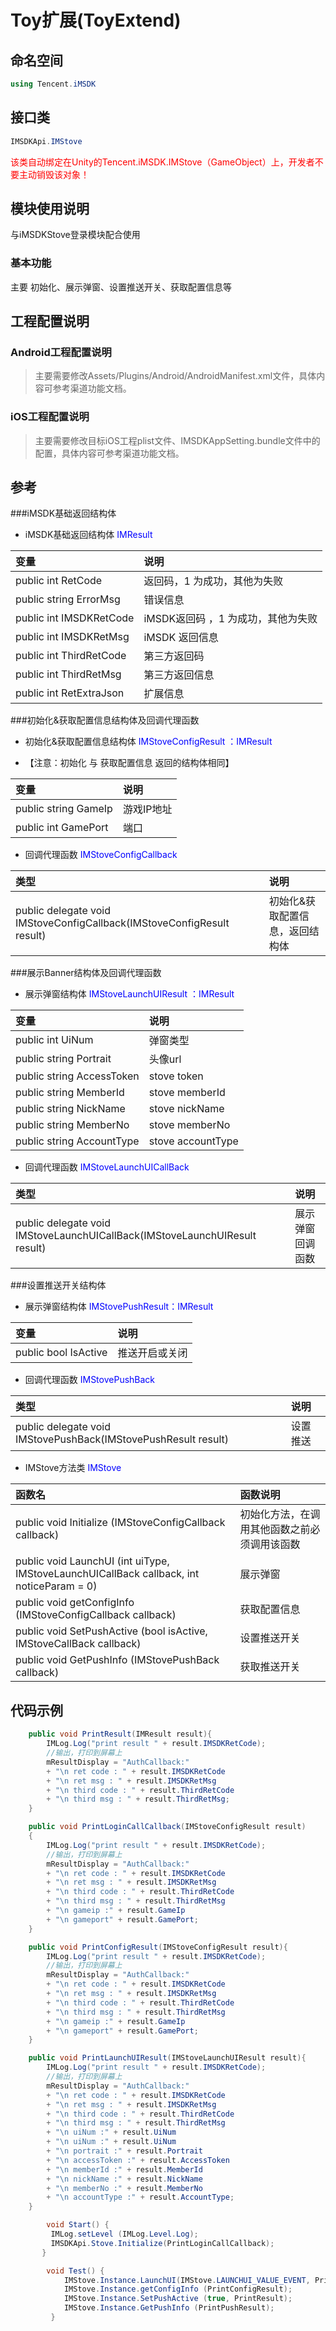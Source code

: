 # Toy扩展(ToyExtend)

## 命名空间

```cs
using Tencent.iMSDK
```

## 接口类

```cs
IMSDKApi.IMStove
```

<font color=red>该类自动绑定在Unity的Tencent.iMSDK.IMStove（GameObject）上，开发者不要主动销毁该对象！</font>

## 模块使用说明
与iMSDKStove登录模块配合使用

### 基本功能

主要 初始化、展示弹窗、设置推送开关、获取配置信息等

## 工程配置说明

### Android工程配置说明

> 主要需要修改Assets/Plugins/Android/AndroidManifest.xml文件，具体内容可参考渠道功能文档。

### iOS工程配置说明

> 主要需要修改目标iOS工程plist文件、IMSDKAppSetting.bundle文件中的配置，具体内容可参考渠道功能文档。

## 参考
###iMSDK基础返回结构体
* iMSDK基础返回结构体  <font color=blue>IMResult</font>

| 变量 | 说明 |
| :-- | :-- |
| public int RetCode | 返回码，1 为成功，其他为失败 |
| public string ErrorMsg| 错误信息 |
| public int IMSDKRetCode| iMSDK返回码 ，1 为成功，其他为失败  |
| public int IMSDKRetMsg|  iMSDK 返回信息 |
| public int ThirdRetCode| 第三方返回码 |
| public int ThirdRetMsg| 第三方返回信息|
| public int RetExtraJson| 扩展信息 |

###初始化&获取配置信息结构体及回调代理函数
*  初始化&获取配置信息结构体  <font color=blue>IMStoveConfigResult ：IMResult </font>    

*  【注意：初始化 与  获取配置信息 返回的结构体相同】     
   
| 变量 | 说明 | 
| :-- | :-- |
| public string GameIp| 游戏IP地址 |
| public int GamePort| 端口 |

* 回调代理函数 <font color=blue> IMStoveConfigCallback </font>

| 类型 | 说明 |
| :-- | :-- |
| public delegate void IMStoveConfigCallback(IMStoveConfigResult result) | 初始化&获取配置信息，返回结构体 |

###展示Banner结构体及回调代理函数
* 展示弹窗结构体 <font color=blue>IMStoveLaunchUIResult ：IMResult </font>

| 变量 | 说明 |
| :-- | :-- |
| public int UiNum| 弹窗类型 |
| public string Portrait| 头像url |
| public string AccessToken| stove token |
| public string MemberId| stove memberId |
| public string NickName| stove nickName |
| public string MemberNo| stove memberNo |
| public string AccountType| stove accountType |

* 回调代理函数 <font color=blue>IMStoveLaunchUICallBack</font>

| 类型 | 说明 |
| :-- | :-- |
| public delegate void IMStoveLaunchUICallBack(IMStoveLaunchUIResult result) | 展示弹窗回调函数|

###设置推送开关结构体    

* 展示弹窗结构体 <font color=blue>IMStovePushResult：IMResult </font>

| 变量 | 说明 |
| :-- | :-- |
| public bool IsActive| 推送开启或关闭 |

* 回调代理函数 <font color=blue>IMStovePushBack</font>

| 类型 | 说明 |
| :-- | :-- |
| public delegate void IMStovePushBack(IMStovePushResult result) |  设置推送  |


* IMStove方法类 <font color=blue> IMStove </font>

| 函数名 | 函数说明 |
| :-- | :-- |
| public void Initialize (IMStoveConfigCallback callback) | 初始化方法，在调用其他函数之前必须调用该函数 |
| public void LaunchUI (int uiType, IMStoveLaunchUICallBack callback, int noticeParam = 0) | 展示弹窗|
| public void getConfigInfo (IMStoveConfigCallback callback) | 获取配置信息 |
| public void SetPushActive (bool isActive, IMStoveCallBack callback) | 设置推送开关 |
| public void GetPushInfo (IMStovePushBack callback) | 获取推送开关 |

## 代码示例

```cs
    public void PrintResult(IMResult result){
        IMLog.Log("print result " + result.IMSDKRetCode);
        //输出，打印到屏幕上
        mResultDisplay = "AuthCallback:"
        + "\n ret code : " + result.IMSDKRetCode
        + "\n ret msg : " + result.IMSDKRetMsg
        + "\n third code : " + result.ThirdRetCode
        + "\n third msg : " + result.ThirdRetMsg;
	}

    public void PrintLoginCallCallback(IMStoveConfigResult result)
    {
        IMLog.Log("print result " + result.IMSDKRetCode);
        //输出，打印到屏幕上
        mResultDisplay = "AuthCallback:"
        + "\n ret code : " + result.IMSDKRetCode
        + "\n ret msg : " + result.IMSDKRetMsg
        + "\n third code : " + result.ThirdRetCode
        + "\n third msg : " + result.ThirdRetMsg
        + "\n gameip :" + result.GameIp
        + "\n gameport" + result.GamePort;
    }

	public void PrintConfigResult(IMStoveConfigResult result){
        IMLog.Log("print result " + result.IMSDKRetCode);
        //输出，打印到屏幕上
        mResultDisplay = "AuthCallback:"
        + "\n ret code : " + result.IMSDKRetCode
        + "\n ret msg : " + result.IMSDKRetMsg
        + "\n third code : " + result.ThirdRetCode
        + "\n third msg : " + result.ThirdRetMsg
        + "\n gameip :" + result.GameIp
        + "\n gameport" + result.GamePort;
	}

	public void PrintLaunchUIResult(IMStoveLaunchUIResult result){
        IMLog.Log("print result " + result.IMSDKRetCode);
        //输出，打印到屏幕上
        mResultDisplay = "AuthCallback:"
        + "\n ret code : " + result.IMSDKRetCode
        + "\n ret msg : " + result.IMSDKRetMsg
        + "\n third code : " + result.ThirdRetCode
        + "\n third msg : " + result.ThirdRetMsg
        + "\n uiNum :" + result.UiNum
        + "\n uiNum :" + result.UiNum
        + "\n portrait :" + result.Portrait
        + "\n accessToken :" + result.AccessToken
        + "\n memberId :" + result.MemberId
        + "\n nickName :" + result.NickName
        + "\n memberNo :" + result.MemberNo
        + "\n accountType :" + result.AccountType;
	}

        void Start() {
         IMLog.setLevel (IMLog.Level.Log);
         IMSDKApi.Stove.Initialize(PrintLoginCallCallback);
       }

        void Test() {
            IMStove.Instance.LaunchUI(IMStove.LAUNCHUI_VALUE_EVENT, PrintLaunchUIResult);
            IMStove.Instance.getConfigInfo (PrintConfigResult);
            IMStove.Instance.SetPushActive (true, PrintResult);
            IMStove.Instance.GetPushInfo (PrintPushResult);
         }


```





